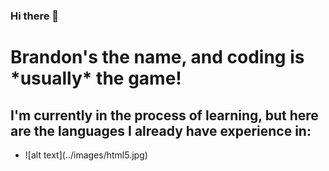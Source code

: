 ### Hi there 👋

<h1>Brandon's the name, and coding is *usually* the game!</h1>

<h2>I'm currently in the process of learning, but here are the languages I already have experience in:</h2>
<ul>
  <li> ![alt text](../images/html5.jpg) </li>
</ul>

<!--
**aardvark-park/aardvark-park** is a ✨ _special_ ✨ repository because its `README.md` (this file) appears on your GitHub profile.

Here are some ideas to get you started:

- 🔭 I’m currently working on ...
- 🌱 I’m currently learning ...
- 👯 I’m looking to collaborate on ...
- 🤔 I’m looking for help with ...
- 💬 Ask me about ...
- 📫 How to reach me: ...
- 😄 Pronouns: ...
- ⚡ Fun fact: ...
-->
